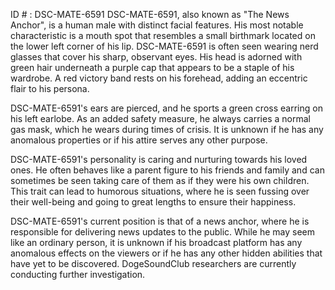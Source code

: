 ID # : DSC-MATE-6591
DSC-MATE-6591, also known as "The News Anchor", is a human male with distinct facial features. His most notable characteristic is a mouth spot that resembles a small birthmark located on the lower left corner of his lip. DSC-MATE-6591 is often seen wearing nerd glasses that cover his sharp, observant eyes. His head is adorned with green hair underneath a purple cap that appears to be a staple of his wardrobe. A red victory band rests on his forehead, adding an eccentric flair to his persona.

DSC-MATE-6591's ears are pierced, and he sports a green cross earring on his left earlobe. As an added safety measure, he always carries a normal gas mask, which he wears during times of crisis. It is unknown if he has any anomalous properties or if his attire serves any other purpose.

DSC-MATE-6591's personality is caring and nurturing towards his loved ones. He often behaves like a parent figure to his friends and family and can sometimes be seen taking care of them as if they were his own children. This trait can lead to humorous situations, where he is seen fussing over their well-being and going to great lengths to ensure their happiness.

DSC-MATE-6591's current position is that of a news anchor, where he is responsible for delivering news updates to the public. While he may seem like an ordinary person, it is unknown if his broadcast platform has any anomalous effects on the viewers or if he has any other hidden abilities that have yet to be discovered. DogeSoundClub researchers are currently conducting further investigation.